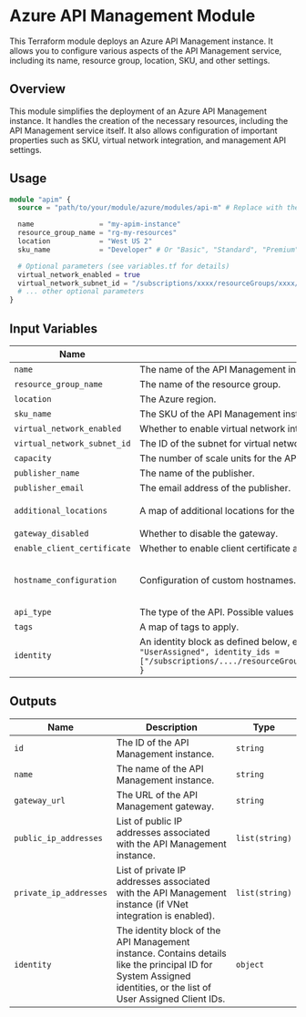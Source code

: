 # Azure API Management Module

This Terraform module deploys an Azure API Management instance. It allows you to configure various aspects of the API Management service, including its name, resource group, location, SKU, and other settings.

## Overview

This module simplifies the deployment of an Azure API Management instance. It handles the creation of the necessary resources, including the API Management service itself. It also allows configuration of important properties such as SKU, virtual network integration, and management API settings.

## Usage

```terraform
module "apim" {
  source = "path/to/your/module/azure/modules/api-m" # Replace with the actual path

  name                = "my-apim-instance"
  resource_group_name = "rg-my-resources"
  location            = "West US 2"
  sku_name            = "Developer" # Or "Basic", "Standard", "Premium", "Consumption"

  # Optional parameters (see variables.tf for details)
  virtual_network_enabled = true
  virtual_network_subnet_id = "/subscriptions/xxxx/resourceGroups/xxxx/providers/Microsoft.Network/virtualNetworks/xxxx/subnets/xxxx"
  # ... other optional parameters
}

```

## Input Variables

| Name | Description | Type | Default | Required |
|------|-------------|------|---------|----------|
| `name` | The name of the API Management instance. | `string` | n/a | yes |
| `resource_group_name` | The name of the resource group. | `string` | n/a | yes |
| `location` | The Azure region. | `string` | n/a | yes |
| `sku_name` | The SKU of the API Management instance. | `string` | n/a | yes | Valid values: "Developer", "Basic", "Standard", "Premium", "Consumption" |
| `virtual_network_enabled` | Whether to enable virtual network integration. | `bool` | `false` | no |
| `virtual_network_subnet_id` | The ID of the subnet for virtual network integration. Required if `virtual_network_enabled` is `true`. | `string` | `null` | no |
| `capacity` | The number of scale units for the API Management instance. Only applicable for certain SKUs. | `number` | `1` | no |
| `publisher_name` | The name of the publisher. | `string` | `"Organization"` | no |
| `publisher_email` | The email address of the publisher. | `string` | `"email@example.com"` | no |
| `additional_locations` | A map of additional locations for the API Management instance (for multi-region deployments). | `map(object({ location = string, capacity = number }))` | `{}` | no |
| `gateway_disabled` | Whether to disable the gateway. | `bool` | `false` | no |
| `enable_client_certificate` | Whether to enable client certificate authentication. | `bool` | `false` | no |
| `hostname_configuration` | Configuration of custom hostnames. | `list(object({ host_name = string, certificate_id = string, negotiate_client_certificate = bool }))` | `[]` | no |
| `api_type` | The type of the API. Possible values are `graphql` and `rest`. Defaults to `rest`. | `string` | `"rest"` | no |
| `tags` | A map of tags to apply. | `map(string)` | `{}` | no |
| `identity` | An identity block as defined below, enabling Managed Identity. Example: `{ type = "SystemAssigned" }` or `{ type = "UserAssigned", identity_ids = ["/subscriptions/..../resourceGroups/..../providers/Microsoft.ManagedIdentity/userAssignedIdentities/...."] }` | `object({ type = string, identity_ids = optional(list(string)) })` | `null` | no |

## Outputs

| Name | Description | Type |
|------|-------------|------|
| `id` | The ID of the API Management instance. | `string` |
| `name` | The name of the API Management instance. | `string` |
| `gateway_url` | The URL of the API Management gateway. | `string` |
| `public_ip_addresses` | List of public IP addresses associated with the API Management instance. | `list(string)` |
| `private_ip_addresses` | List of private IP addresses associated with the API Management instance (if VNet integration is enabled). | `list(string)` |
| `identity` | The identity block of the API Management instance. Contains details like the principal ID for System Assigned identities, or the list of User Assigned Client IDs. | `object` |
